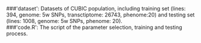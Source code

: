 ###'dataset': 
Datasets of CUBIC population, including training set (lines: 394, genome: 5w SNPs, transctiptome: 26743, phenome:20) and testing set (lines: 1008, genome: 5w SNPs, phenome: 20).<br>
###'code.R':
The script of the parameter selection, training and testing process.
